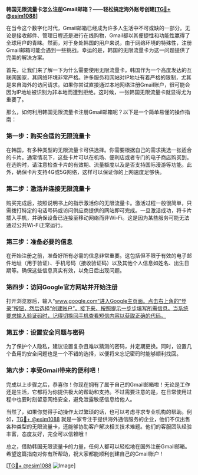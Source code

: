 **韩国无限流量卡怎么注册Gmail邮箱？——轻松搞定海外账号创建[[TG💪+ @esim1088](https://t.me/s/esim1088)]**

在当今这个数字化时代，Gmail邮箱已经成为许多人生活中不可或缺的一部分。无论是接收邮件、管理日程还是进行在线购物，Gmail都以其便捷性和功能性赢得了全球用户的青睐。然而，对于身处韩国的用户来说，由于网络环境的特殊性，注册Gmail邮箱可能会遇到一些挑战。幸运的是，韩国的无限流量卡为这一问题提供了完美的解决方案。

首先，让我们来了解一下为什么需要使用无限流量卡。韩国作为一个高度发达的互联网国家，其网络环境非常严格。许多服务和网站对IP地址有着严格的限制，尤其是来自海外的访问请求。如果你尝试直接通过本地网络注册Gmail账户，很可能会因为IP地址被识别为非本地而遭到拒绝。这时候，一张韩国无限流量卡就显得尤为重要了。

那么，如何利用韩国无限流量卡注册Gmail邮箱呢？以下是一个简单易懂的操作指南：

### 第一步：购买合适的无限流量卡

在韩国，有多种类型的无限流量卡可供选择。你需要根据自己的需求挑选一张适合的卡片。通常情况下，这些卡片可以在机场、便利店或者专门的电子商店购买到。在选购时，请注意检查卡片的有效期、流量额度以及是否支持国际漫游等功能。此外，确保卡片支持4G或5G网络，这样可以保证你的上网速度足够快。

### 第二步：激活并连接无限流量卡

购买完成后，按照说明书上的指示激活你的无限流量卡。激活过程一般很简单，只需拨打特定的电话号码或访问供应商提供的网站即可完成。一旦激活成功，将卡片插入手机，并确保设备已连接至移动网络而非Wi-Fi。这是因为某些服务可能无法通过公共Wi-Fi正常运行。

### 第三步：准备必要的信息

在开始注册之前，准备好所有必需的信息非常重要。这包括但不限于有效的电子邮件地址（用于验证）、手机号码（接收验证码）以及其他个人信息如姓名、出生日期等。确保这些信息真实有效，以免日后出现问题。

### 第四步：访问Google官方网站并开始注册

打开浏览器后，输入“www.google.com”进入Google主页面。点击右上角的“登录”按钮，然后选择“创建账户”。接下来，按照提示一步步填写所需信息。当系统要求输入验证码时，记得切换回手机查看短信内容以获取正确的代码。

### 第五步：设置安全问题与密码

为了保护个人隐私，建议设置复杂且难以猜测的密码，并定期更换。同时，设置几个备用的安全问题也是一个不错的选择，以便将来忘记密码时能够顺利找回。

### 第六步：享受Gmail带来的便利吧！

完成以上步骤之后，恭喜你！你现在拥有了属于自己的Gmail邮箱啦！无论是工作还是生活，它都将为你提供极大的帮助和支持。不过需要注意的是，在日常使用过程中也要时刻留意网络安全，避免泄露敏感信息给他人。

当然了，如果你觉得手动操作太过繁琐的话，也可以考虑寻求专业机构的帮助。例如，[TG💪+ @esim1088](https://t.me/s/esim1088) 就是一家专注于提供海外通信服务的企业，他们不仅出售各种类型的无限流量卡，还能够协助客户解决相关技术难题。他们的客服团队经验丰富，态度友好，完全可以信赖哦！

总之，借助韩国无限流量卡的力量，任何人都可以轻松地在国外注册Gmail邮箱。希望这篇指南对你有所帮助，祝大家都能顺利创建自己的Gmail账户！

[[TG💪+ @esim1088](https://t.me/s/esim1088) ![Image](https://i.postimg.cc/4NQfJmqS/Snipaste-2025-05-13-00-14-12.png)]